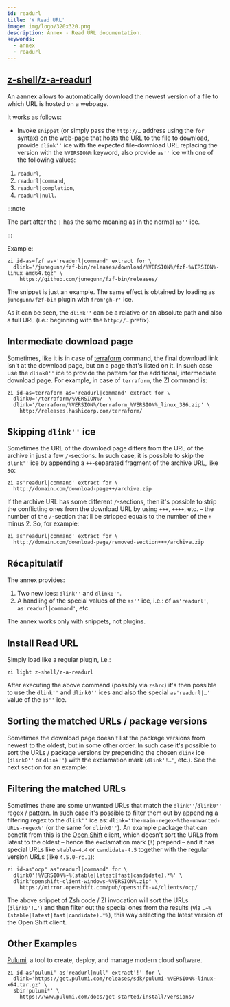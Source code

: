 ```yaml
---
id: readurl
title: '🌀 Read URL'
image: img/logo/320x320.png
description: Annex - Read URL documentation.
keywords:
  - annex
  - readurl
---
```


<!-- @format -->

## <i class="fa-brands fa-github"></i> [z-shell/z-a-readurl][]

An aannex allows to automatically download the newest version of a file to which URL is hosted on a webpage.

It works as follows:

- Invoke `snippet` (or simply pass the `http://…` address using the `for` syntax) on the web-page that hosts the URL to the file to download, provide `dlink''` ice with the expected file-download URL replacing the version with the `%VERSION%` keyword, also provide `as''` ice with one of the following values:

1. `readurl`,
2. `readurl|command`,
3. `readurl|completion`,
4. `readurl|null`.

:::note

The part after the `|` has the same meaning as in the normal `as''` ice.

:::

Example:

```shell showLineNumbers
zi id-as=fzf as='readurl|command' extract for \
  dlink='/junegunn/fzf-bin/releases/download/%VERSION%/fzf-%VERSION%-linux_amd64.tgz' \
    https://github.com/junegunn/fzf-bin/releases/
```

The snippet is just an example. The same effect is obtained by loading as `junegunn/fzf-bin` plugin with `from'gh-r'` ice.

As it can be seen, the `dlink''` can be a relative or an absolute path and also a full URL (i.e.: beginning with the `http://…` prefix).

## Intermediate download page

Sometimes, like it is in case of [terraform][] command, the final download link isn't at the download page, but on a page that's listed on it. In such case use the `dlink0''` ice to provide the pattern for the additional, intermediate download page. For example, in case of `terraform`, the ZI command is:

```shell showLineNumbers
zi id-as=terraform as='readurl|command' extract for \
  dlink0='/terraform/%VERSION%/' \
  dlink='/terraform/%VERSION%/terraform_%VERSION%_linux_386.zip' \
    http://releases.hashicorp.com/terraform/
```

## Skipping `dlink''` ice

Sometimes the URL of the download page differs from the URL of the archive in just a few `/`-sections. In such case, it is possible to skip the `dlink''` ice by appending a `++`-separated fragment of the archive URL, like so:

```shell showLineNumbers
zi as'readurl|command' extract for \
  http://domain.com/download-page++/archive.zip
```

If the archive URL has some different `/`-sections, then it's possible to strip the conflicting ones from the download URL by using `+++`, `++++`, etc. – the number of the `/`-section that'll be stripped equals to the number of the `+` minus 2. So, for example:

```shell showLineNumbers
zi as'readurl|command' extract for \
  http://domain.com/download-page/removed-section+++/archive.zip
```

## Récapitulatif

The annex provides:

1. Two new ices: `dlink''` and `dlink0''`.
2. A handling of the special values of the `as''` ice, i.e.: of `as'readurl'`, `as'readurl|command'`, etc.

The annex works only with snippets, not plugins.

## Install Read URL

Simply load like a regular plugin, i.e.:

```shell
zi light z-shell/z-a-readurl
```

After executing the above command (possibly via `zshrc`) it's then possible to use the `dlink''` and `dlink0''` ices and also the special `as'readurl|…'` value of the `as''` ice.

## Sorting the matched URLs / package versions

Sometimes the download page doesn't list the package versions from newest to the oldest, but in some other order. In such case it's possible to sort the URLs / package versions by prepending the chosen `dlink` ice (`dlink0''` or `dlink''`) with the exclamation mark (`dlink'!…'`, etc.). See the next section for an example:

## Filtering the matched URLs

Sometimes there are some unwanted URLs that match the `dlink''`/`dlink0''` regex / pattern. In such case it's possible to filter them out by appending a filtering regex to the `dlink''` ice as: `dlink='the-main-regex~%the-unwanted-URLs-regex%'` (or the same for `dlink0''`). An example package that can benefit from this is the [Open Shift][] client, which doesn't sort the URLs from latest to the oldest – hence the exclamation mark (`!`) prepend – and it has special URLs like `stable-4.4` or `candidate-4.5` together with the regular version URLs (like `4.5.0-rc.1`):

```shell showLineNumbers
zi id-as"ocp" as"readurl|command" for \
  dlink0'!%VERSION%~%(stable|latest|fast|candidate).*%' \
  dlink"openshift-client-windows-%VERSION%.zip" \
    https://mirror.openshift.com/pub/openshift-v4/clients/ocp/
```

The above snippet of Zsh code / ZI invocation will sort the URLs (`dlink0'!…'`) and then filter out the special ones from the results (via `…~%(stable|latest|fast|candidate).*%`), this way selecting the latest version of the Open Shift client.

## Other Examples

[Pulumi][], a tool to create, deploy, and manage modern cloud software.

```shell
zi id-as'pulumi' as'readurl|null' extract'!' for \
  dlink='https://get.pulumi.com/releases/sdk/pulumi-%VERSION%-linux-x64.tar.gz' \
  sbin'pulumi*' \
    https://www.pulumi.com/docs/get-started/install/versions/
```

[z-shell/z-a-readurl]: https://github.com/z-shell/z-a-readurl
[Open Shift]: https://www.openshift.com/
[Pulumi]: https://www.pulumi.com/
[terraform]: http://releases.hashicorp.com/terraform
